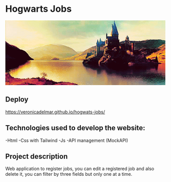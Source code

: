 # Hogwarts Jobs
![image](./assets/img/hogwarts.gif)

## Deploy
https://veronicadelmar.github.io/hogwats-jobs/

## Technologies used to develop the website:
-Html
-Css with Tailwind
-Js
-API management (MockAPI)

## Project description

Web application to register jobs, you can edit a registered job and also delete it, you can filter by three fields but only one at a time.